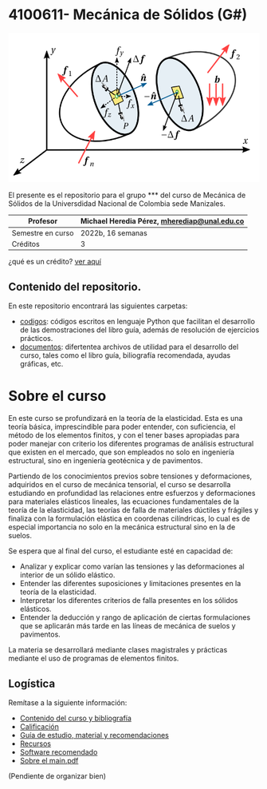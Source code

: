 # 4100611- Mecánica de Sólidos (G#)


<p align="center">
 <img width="600" height="300" src="figs/main_punto.png">
</p>



El presente es el repositorio para el grupo *** del curso de Mecánica de Sólidos de la Universdidad Nacional de Colombia sede Manizales.


| Profesor          | Michael Heredia Pérez, [mherediap@unal.edu.co](mherediap@unal.edu.co) |
| ---               | ---                                                                   |
| Semestre en curso | 2022b, 16 semanas                                                     |
| Créditos          | 3                                                                     |

¿qué es un crédito? [ver aquí](informacion/credito.md) 

## Contenido del repositorio.

En este repositorio encontrará las siguientes carpetas:

* [codigos](codigos/readme.md): códigos escritos en lenguaje Python que facilitan el desarrollo de las demostraciones del libro guía, además de resolución de ejercicios prácticos.
* [documentos](documentos/documentos.md): difertentea archivos de utilidad para el desarrollo del curso, tales como el libro guía, biliografía recomendada, ayudas gráficas, etc.


# Sobre el curso

En este curso se profundizará en la teoría de la elasticidad. Esta es una teoría básica, imprescindible para poder entender, con suficiencia, el método de los elementos finitos, y con el tener bases apropiadas para poder manejar con criterio los diferentes programas de análisis estructural que existen en el mercado, que son empleados no solo en ingeniería estructural, sino en ingeniería geotécnica y de pavimentos.

Partiendo de los conocimientos previos sobre tensiones y deformaciones, adquiridos en el curso de mecánica tensorial, el curso se desarrolla estudiando en profundidad las relaciones entre esfuerzos y deformaciones para materiales elásticos lineales, las ecuaciones fundamentales de la teoría de la elasticidad, las teorías de falla de materiales dúctiles y frágiles y finaliza con la formulación elástica en coordenas cilíndricas, lo cual es de especial importancia no solo en la mecánica estructural sino en la de suelos.

Se espera que al final del curso, el estudiante esté en capacidad de:
* Analizar y explicar como varían las tensiones y las deformaciones al interior de un sólido elástico.
* Entender las diferentes suposiciones y limitaciones presentes en la teoría de la elasticidad.
* Interpretar los diferentes criterios de falla presentes en los sólidos elásticos.
* Entender la deducción y rango de aplicación de ciertas formulaciones que se aplicarán más tarde en las líneas de mecánica de suelos y pavimentos.

La materia se desarrollará mediante clases magistrales y prácticas mediante el uso de programas de elementos finitos.


## Logística


Remítase a la siguiente información:

- [Contenido del curso y bibliografía](informacion/contenido_curso.md)
- [Calificación](informacion/calificacion.md)
- [Guía de estudio, material y recomendaciones](informacion/guia_estudio.md)
- [Recursos](informacion/recursos.md)
- [Software recomendado](informacion/software_recomendado.md)
- [Sobre el main.pdf](informacion/sobre_el_main.md)


(Pendiente de organizar bien)
